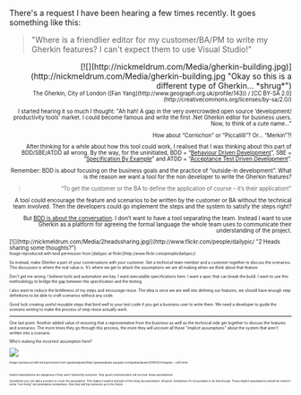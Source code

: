 ﻿There's a request I have been hearing a few times recently. It goes something like this:

> "Where is a friendlier editor for my customer/BA/PM to write my Gherkin features? I can't expect them to use Visual Studio!"
<div style="display: inline; float: right;" align="right">[![](http://nickmeldrum.com/Media/gherkin-building.jpg)](http://nickmeldrum.com/Media/gherkin-building.jpg "Okay so this is a different type of Gherkin... *shrug*")
<div style="font-size: 0.7em;" about="http://www.geograph.org.uk/photo/3324" xmlns:dct="http://purl.org/dc/terms/" xmlns:cc="http://creativecommons.org/ns#"><span property="dct:title">The Gherkin, City of London ([Fan Yang](http://www.geograph.org.uk/profile/143))
/ [CC BY-SA 2.0](http://creativecommons.org/licenses/by-sa/2.0/)


I started hearing it so much I thought: "Ah hah! A gap in the very overcrowded open source &lsquo;development/ productivity tools&rsquo; market. I could become famous and write the first .Net Gherkin editor for business users. Now, to think of a cute name..."

How about &ldquo;Cornichon&rdquo; or &ldquo;Piccalilli&rdquo;?
Or&hellip; &ldquo;Merkin&rdquo;?!

After thinking for a while about how this tool could work, I realised that I was thinking about this part of BDD/SBE/ATDD all wrong. By the way, for the uninitiated, BDD = &ldquo;[Behaviour Driven Development](http://dannorth.net/introducing-bdd/ "Introducing bdd by Dan North")&rdquo;, SBE = &ldquo;[Specification By Example](http://specificationbyexample.com/key_ideas.html "Specification By Example by Gojko Adzic")&rdquo; and ATDD = &ldquo;[Acceptance Test Driven Development](http://testobsessed.com/blog/2008/12/08/acceptance-test-driven-development-atdd-an-overview/ "Elisabeth Hendrickson")&rdquo;.

Remember: BDD is about focusing on the business goals and the practice of &ldquo;outside-in development&rdquo;. What is the reason we want a tool for the non developer to write the Gherkin features?

> &ldquo;To get the customer or the BA to define the application of course &ndash; it&rsquo;s their application!"

A tool could encourage the feature and scenarios to be written by the customer or BA without the technical team involved. Then the developers could go implement the steps and the system to satisfy the steps right?

But [BDD is about the conversation](http://dannorth.net/whats-in-a-story/ "Dan North"). I don&rsquo;t want to have a tool separating the team. Instead I want to use Gherkin as a platform for agreeing the formal language the whole team uses to communicate their understanding of the project.

<div style="display: inline; float: left;" align="left">[![](http://nickmeldrum.com/Media/2headssharing.jpg)](http://www.flickr.com/people/dailypic/ "2 Heads sharing some thoughts?")
<div style="font-size: 0.7em;">Image reproduced with kind permission
from [dailypic at flickr](http://www.flickr.com/people/dailypic/)


So instead, make Gherkin a part of your conversations with your customer. Get a technical team member and a customer together to discuss the scenarios. This discussion is where the real value is. It&rsquo;s where we get to attack the assumptions we are all making when we think about that feature.

Don't get me wrong. I believe tools and automation are key. I want executable specifications here. I want a spec that can break the build. I want to use this methodology to bridge the gap between the specification and the testing.

I also want to reduce the brittleness of my steps and encourage reuse. The idea is once we are well into defining our features, we should have enough step definitions to be able to craft scenarios without any code.

Good luck creating useful reusable steps that bind well to your test code if you get a business user to write them. We need a developer to guide the scenario writing to make the process of step reuse actually work.

* * *

One last point: Another added value of ensuring that a representative from the business as well as the technical side get together to discuss the features and scenarios. The more times they go through this process, the more they will uncover all those "implicit assumptions" about the system that aren't written into a scenario.

Who&rsquo;s making the incorrect assumption here?

[![](http://nickmeldrum.com/Media/geekandpoke-followingme.jpg)](http://geekandpoke.typepad.com/geekandpoke/2008/02/minigeek---ed3.html "Is there an implicit assumption being made here?")

<div style="font-size: 0.7em;">Image reproduced with kind permission from [geekandpoke](http://geekandpoke.typepad.com/geekandpoke/2008/02/minigeek---ed3.html)

&nbsp;

Implicit assumptions are dangerous if they aren't shared by everyone. Only good communication will uncover these assumptions.

Sometimes you can add a scenario to cover the assumption. This makes it explicit and part of the living documentation. All good. Sometimes it&rsquo;s not possible to do that though. These implicit assumptions should be noted in some "non living" documentation somewhere. Else they will trip someone up in the future.